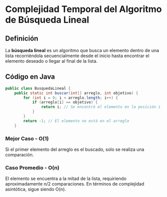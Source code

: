 # Complejidad Temporal del Algoritmo de Búsqueda Lineal

## Definición  
La **búsqueda lineal** es un algoritmo que busca un elemento dentro de una lista recorriéndola secuencialmente desde el inicio hasta encontrar el elemento deseado o llegar al final de la lista.

## Código en Java  
```java
public class BusquedaLineal {
    public static int buscar(int[] arreglo, int objetivo) {
        for (int i = 0; i < arreglo.length; i++) {
            if (arreglo[i] == objetivo) {
                return i; // Se encontró el elemento en la posición i
            }
        }
        return -1; // El elemento no está en el arreglo
    }

```



### Mejor Caso - O(1)

Si el primer elemento del arreglo es el buscado, solo se realiza una comparación.

### Caso Promedio  - O(n)

El elemento se encuentra a la mitad de la lista, requiriendo aproximadamente n/2 comparaciones. En términos de complejidad asintótica, sigue siendo O(n).

